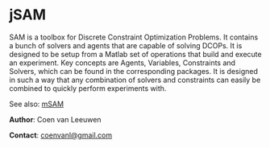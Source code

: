 jSAM
====

SAM is a toolbox for Discrete Constraint Optimization Problems. It contains a bunch of solvers and agents that are capable of solving DCOPs. It is designed to be setup from a Matlab set of operations that build and execute an experiment. Key concepts are Agents, Variables, Constraints and Solvers, which can be found in the corresponding packages. It is designed in such a way that any combination of solvers and constraints can easily be combined to quickly perform experiments with.

See also: [mSAM](https://github.com/coenvl/mSAM)

**Author**: Coen van Leeuwen

**Contact**: [coenvanl@gmail.com](mailto:coenvanl@gmail.com)